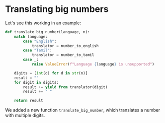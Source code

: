 # Translating big numbers

Let's see this working in an example:

```python
def translate_big_number(language, n):
    match language:
        case "English":
            translator = number_to_english
        case "Tamil":
            translator = number_to_tamil
        case _:
            raise ValueError(f"Language {language} is unsupported")

    digits = [int(d) for d in str(n)]
    result = ""
    for digit in digits:
        result += yield from translator(digit)
        result += " "

    return result
```

We added a new function `translate_big_number`, which translates a number with multiple digits.

